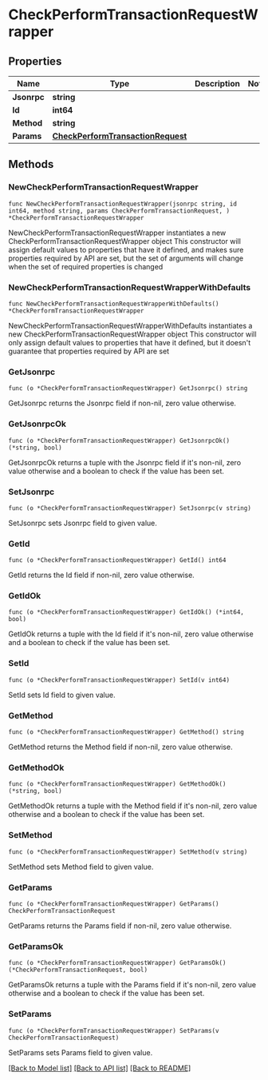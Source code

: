 # CheckPerformTransactionRequestWrapper

## Properties

Name | Type | Description | Notes
------------ | ------------- | ------------- | -------------
**Jsonrpc** | **string** |  | 
**Id** | **int64** |  | 
**Method** | **string** |  | 
**Params** | [**CheckPerformTransactionRequest**](CheckPerformTransactionRequest.md) |  | 

## Methods

### NewCheckPerformTransactionRequestWrapper

`func NewCheckPerformTransactionRequestWrapper(jsonrpc string, id int64, method string, params CheckPerformTransactionRequest, ) *CheckPerformTransactionRequestWrapper`

NewCheckPerformTransactionRequestWrapper instantiates a new CheckPerformTransactionRequestWrapper object
This constructor will assign default values to properties that have it defined,
and makes sure properties required by API are set, but the set of arguments
will change when the set of required properties is changed

### NewCheckPerformTransactionRequestWrapperWithDefaults

`func NewCheckPerformTransactionRequestWrapperWithDefaults() *CheckPerformTransactionRequestWrapper`

NewCheckPerformTransactionRequestWrapperWithDefaults instantiates a new CheckPerformTransactionRequestWrapper object
This constructor will only assign default values to properties that have it defined,
but it doesn't guarantee that properties required by API are set

### GetJsonrpc

`func (o *CheckPerformTransactionRequestWrapper) GetJsonrpc() string`

GetJsonrpc returns the Jsonrpc field if non-nil, zero value otherwise.

### GetJsonrpcOk

`func (o *CheckPerformTransactionRequestWrapper) GetJsonrpcOk() (*string, bool)`

GetJsonrpcOk returns a tuple with the Jsonrpc field if it's non-nil, zero value otherwise
and a boolean to check if the value has been set.

### SetJsonrpc

`func (o *CheckPerformTransactionRequestWrapper) SetJsonrpc(v string)`

SetJsonrpc sets Jsonrpc field to given value.


### GetId

`func (o *CheckPerformTransactionRequestWrapper) GetId() int64`

GetId returns the Id field if non-nil, zero value otherwise.

### GetIdOk

`func (o *CheckPerformTransactionRequestWrapper) GetIdOk() (*int64, bool)`

GetIdOk returns a tuple with the Id field if it's non-nil, zero value otherwise
and a boolean to check if the value has been set.

### SetId

`func (o *CheckPerformTransactionRequestWrapper) SetId(v int64)`

SetId sets Id field to given value.


### GetMethod

`func (o *CheckPerformTransactionRequestWrapper) GetMethod() string`

GetMethod returns the Method field if non-nil, zero value otherwise.

### GetMethodOk

`func (o *CheckPerformTransactionRequestWrapper) GetMethodOk() (*string, bool)`

GetMethodOk returns a tuple with the Method field if it's non-nil, zero value otherwise
and a boolean to check if the value has been set.

### SetMethod

`func (o *CheckPerformTransactionRequestWrapper) SetMethod(v string)`

SetMethod sets Method field to given value.


### GetParams

`func (o *CheckPerformTransactionRequestWrapper) GetParams() CheckPerformTransactionRequest`

GetParams returns the Params field if non-nil, zero value otherwise.

### GetParamsOk

`func (o *CheckPerformTransactionRequestWrapper) GetParamsOk() (*CheckPerformTransactionRequest, bool)`

GetParamsOk returns a tuple with the Params field if it's non-nil, zero value otherwise
and a boolean to check if the value has been set.

### SetParams

`func (o *CheckPerformTransactionRequestWrapper) SetParams(v CheckPerformTransactionRequest)`

SetParams sets Params field to given value.



[[Back to Model list]](../README.md#documentation-for-models) [[Back to API list]](../README.md#documentation-for-api-endpoints) [[Back to README]](../README.md)


